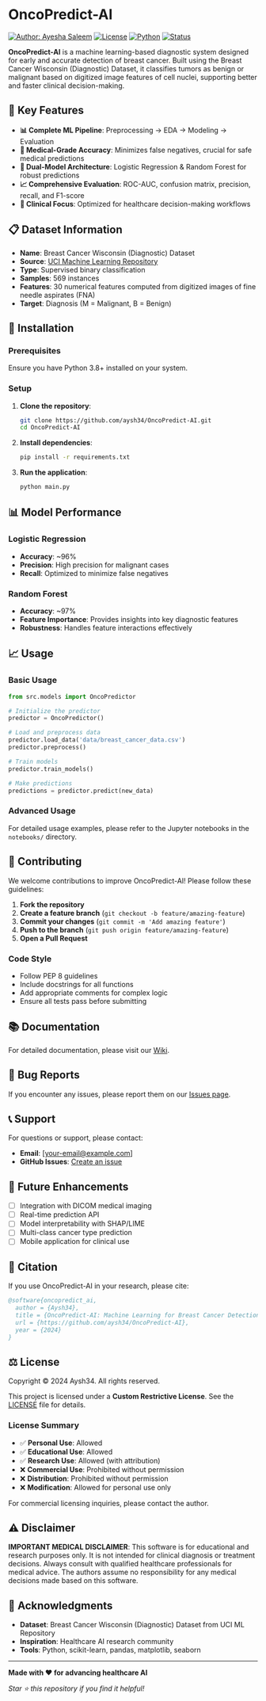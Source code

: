 # OncoPredict-AI

[![Author: Ayesha Saleem](https://img.shields.io/badge/Author-Ayesha%20Saleem-orange?style=flat-square&logo=github)](https://github.com/aysh34)
[![License](https://img.shields.io/badge/License-MIT-blue.svg)](LICENSE)
[![Python](https://img.shields.io/badge/Python-3.8+-green.svg)](https://python.org)
[![Status](https://img.shields.io/badge/Status-Active-success.svg)]()

**OncoPredict-AI** is a machine learning-based diagnostic system designed for early and accurate detection of breast cancer. Built using the Breast Cancer Wisconsin (Diagnostic) Dataset, it classifies tumors as benign or malignant based on digitized image features of cell nuclei, supporting better and faster clinical decision-making.

## 🚀 Key Features

- **📊 Complete ML Pipeline**: Preprocessing → EDA → Modeling → Evaluation
- **🧪 Medical-Grade Accuracy**: Minimizes false negatives, crucial for safe medical predictions
- **🤖 Dual-Model Architecture**: Logistic Regression & Random Forest for robust predictions
- **📈 Comprehensive Evaluation**: ROC-AUC, confusion matrix, precision, recall, and F1-score
- **🔬 Clinical Focus**: Optimized for healthcare decision-making workflows

## 📋 Dataset Information

- **Name**: Breast Cancer Wisconsin (Diagnostic) Dataset
- **Source**: [UCI Machine Learning Repository](https://archive.ics.uci.edu/ml/datasets/Breast+Cancer+Wisconsin+(Diagnostic))
- **Type**: Supervised binary classification
- **Samples**: 569 instances
- **Features**: 30 numerical features computed from digitized images of fine needle aspirates (FNA)
- **Target**: Diagnosis (M = Malignant, B = Benign)

## 🔧 Installation

### Prerequisites

Ensure you have Python 3.8+ installed on your system.

### Setup

1. **Clone the repository**:
   ```bash
   git clone https://github.com/aysh34/OncoPredict-AI.git
   cd OncoPredict-AI
   ```

2. **Install dependencies**:
   ```bash
   pip install -r requirements.txt
   ```

3. **Run the application**:
   ```bash
   python main.py
   ```

## 📊 Model Performance

### Logistic Regression
- **Accuracy**: ~96%
- **Precision**: High precision for malignant cases
- **Recall**: Optimized to minimize false negatives

### Random Forest
- **Accuracy**: ~97%
- **Feature Importance**: Provides insights into key diagnostic features
- **Robustness**: Handles feature interactions effectively


## 📈 Usage

### Basic Usage

```python
from src.models import OncoPredictor

# Initialize the predictor
predictor = OncoPredictor()

# Load and preprocess data
predictor.load_data('data/breast_cancer_data.csv')
predictor.preprocess()

# Train models
predictor.train_models()

# Make predictions
predictions = predictor.predict(new_data)
```

### Advanced Usage

For detailed usage examples, please refer to the Jupyter notebooks in the `notebooks/` directory.

## 🤝 Contributing

We welcome contributions to improve OncoPredict-AI! Please follow these guidelines:

1. **Fork the repository**
2. **Create a feature branch** (`git checkout -b feature/amazing-feature`)
3. **Commit your changes** (`git commit -m 'Add amazing feature'`)
4. **Push to the branch** (`git push origin feature/amazing-feature`)
5. **Open a Pull Request**

### Code Style

- Follow PEP 8 guidelines
- Include docstrings for all functions
- Add appropriate comments for complex logic
- Ensure all tests pass before submitting

## 📚 Documentation

For detailed documentation, please visit our [Wiki](https://github.com/aysh34/OncoPredict-AI/wiki).

## 🐛 Bug Reports

If you encounter any issues, please report them on our [Issues page](https://github.com/aysh34/OncoPredict-AI/issues).

## 📞 Support

For questions or support, please contact:
- **Email**: [your-email@example.com]
- **GitHub Issues**: [Create an issue](https://github.com/aysh34/OncoPredict-AI/issues)

## 🔮 Future Enhancements

- [ ] Integration with DICOM medical imaging
- [ ] Real-time prediction API
- [ ] Model interpretability with SHAP/LIME
- [ ] Multi-class cancer type prediction
- [ ] Mobile application for clinical use

## 📄 Citation

If you use OncoPredict-AI in your research, please cite:

```bibtex
@software{oncopredict_ai,
  author = {Aysh34},
  title = {OncoPredict-AI: Machine Learning for Breast Cancer Detection},
  url = {https://github.com/aysh34/OncoPredict-AI},
  year = {2024}
}
```

## ⚖️ License

Copyright © 2024 Aysh34. All rights reserved.

This project is licensed under a **Custom Restrictive License**. See the [LICENSE](LICENSE) file for details.

### License Summary

- ✅ **Personal Use**: Allowed
- ✅ **Educational Use**: Allowed
- ✅ **Research Use**: Allowed (with attribution)
- ❌ **Commercial Use**: Prohibited without permission
- ❌ **Distribution**: Prohibited without permission
- ❌ **Modification**: Allowed for personal use only

For commercial licensing inquiries, please contact the author.

## ⚠️ Disclaimer

**IMPORTANT MEDICAL DISCLAIMER**: This software is for educational and research purposes only. It is not intended for clinical diagnosis or treatment decisions. Always consult with qualified healthcare professionals for medical advice. The authors assume no responsibility for any medical decisions made based on this software.

## 🌟 Acknowledgments

- **Dataset**: Breast Cancer Wisconsin (Diagnostic) Dataset from UCI ML Repository
- **Inspiration**: Healthcare AI research community
- **Tools**: Python, scikit-learn, pandas, matplotlib, seaborn

---

**Made with ❤️ for advancing healthcare AI**

*Star ⭐ this repository if you find it helpful!*
